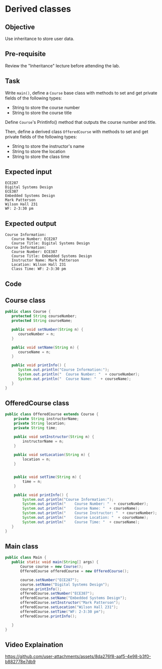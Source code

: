 # Derived classes

## Objective
Use inheritance to store user data.

## Pre-requisite
Review the "Inheritance" lecture before attending the lab. 

## Task
Write `main()`, define a `Course` base class with methods to set and get private fields of the following types:

- String to store the course number
- String to store the course title

Define `Course`'s PrintInfo() method that outputs the course number and title.

Then, define a derived class `OfferedCourse` with methods to set and get private fields of the following types:

- String to store the instructor's name
- String to store the location
- String to store the class time

## Expected input
```
ECE287
Digital Systems Design
ECE387
Embedded Systems Design
Mark Patterson
Wilson Hall 231
WF: 2-3:30 pm
```
## Expected output
```Course Information:
Course Information:
   Course Number: ECE287
   Course Title: Digital Systems Design
Course Information:
   Course Number: ECE387
   Course Title: Embedded Systems Design
   Instructor Name: Mark Patterson
   Location: Wilson Hall 231
   Class Time: WF: 2-3:30 pm
```
## Code

## Course class
```java
public class Course {
   protected String courseNumber;
   protected String courseName;

   public void setNumber(String n) {
      courseNumber = n;
   }

   public void setName(String n) {
      courseName = n;
   }

   public void printInfo() {
      System.out.println("Course Information:");
      System.out.println("  Course Number: "  + courseNumber);
      System.out.println("  Course Name: "  + courseName);
   }
}
```

## OfferedCourse class
```java
public class OfferedCourse extends Course {
    private String instructorName;
    private String location;
    private String time;

    public void setInstructor(String n) {
        instructorName = n;
    }
    
    public void setLocation(String n) {
        location = n;
    }


    public void setTime(String n) {
        time = n;
    }

    public void printInfo() {
        System.out.println("Course Information:");
        System.out.println("    Course Number: "  + courseNumber);
        System.out.println("    Course Name: "  + courseName);
        System.out.println("    Course Instructor: "  + courseNumber);
        System.out.println("    Course Location: "  + courseName);
        System.out.println("    Course Time: "  + courseName);
   }
}
```

## Main class
```java
public class Main {
   public static void main(String[] args) {
       Course course = new Course();
       OfferedCourse offeredCourse = new OfferedCourse();

       course.setNumber("ECE287");
       course.setName("Digital Systems Design");
       course.printInfo();
       offeredCourse.setNumber("ECE387");
       offeredCourse.setName("Embedded Systems Design");
       offeredCourse.setInstructor("Mark Patterson");
       offeredCourse.setLocation("Wilson Hall 231");
       offeredCourse.setTime("WF: 2-3:30 pm");
       offeredCourse.printInfo();

   }
}
```
## Video Explaination
https://github.com/user-attachments/assets/8da276f8-aaf5-4e98-b3f0-b882778e7db9

